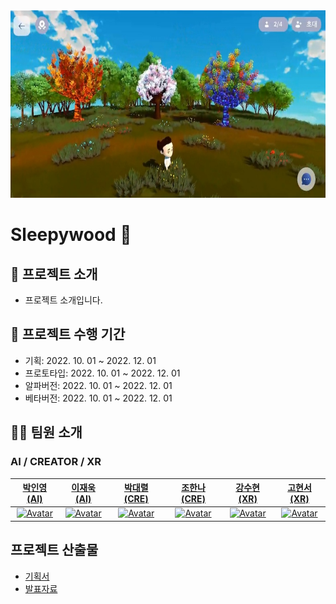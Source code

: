 <img src="banner.jpeg" alt="banner" width="100%" height="300px" />

# Sleepywood 👋

## 📌 프로젝트 소개

- 프로젝트 소개입니다.

## 📅 프로젝트 수행 기간

- 기획: 2022\. 10. 01 ~ 2022. 12. 01
- 프로토타입: 2022\. 10. 01 ~ 2022. 12. 01
- 알파버전: 2022\. 10. 01 ~ 2022. 12. 01
- 베타버전: 2022\. 10. 01 ~ 2022. 12. 01

## 🧑‍🚀 팀원 소개

### AI / CREATOR / XR

|[박인영(AI)](https://github.com/PIYoung)|[이재욱(AI)](https://github.com/jvvook)|[박대렬(CRE)](https://github.com/DAERYEOL)|[조한나(CRE)](https://github.com/DesignerCho)|[강수현(XR)](https://github.com/Suhyun77)|[고현서(XR)](https://github.com/KoHyeonSeo)|
| :----: | :----: | :----: | :----: | :----: | :----: |
| <a href="https://github.com/PIYoung"><img src="https://avatars.githubusercontent.com/u/49637184?v=4" alt="Avatar" width="150px" /></a> | <a href="https://github.com/jvvook"><img src="https://avatars.githubusercontent.com/u/24962972?v=4" alt="Avatar" width="150px" /></a> | <a href="https://github.com/DAERYEOL"><img src="https://avatars.githubusercontent.com/u/47146732?v=4" alt="Avatar" width="150px" /></a> | <a href="https://github.com/DesignerCho"><img src="https://avatars.githubusercontent.com/u/112854279?v=4" alt="Avatar" width="150px" /></a> | <a href="https://github.com/Suhyun77"><img src="https://avatars.githubusercontent.com/u/86099781?v=4" alt="Avatar" width="150px" /></a> | <a href="https://github.com/KoHyeonSeo"><img src="https://avatars.githubusercontent.com/u/76097749?v=4" alt="Avatar" width="150px" /></a> |

## 프로젝트 산출물

- [기획서](https://github.com/mtvs-anigram/Overview/blob/main/ANIGRAM-%EA%B8%B0%ED%9A%8D%EC%84%9C.pdf)
- [발표자료](https://github.com/mtvs-anigram/Overview/blob/main/ANIGRAM-%EB%B0%9C%ED%91%9C%EC%9E%90%EB%A3%8C.pdf)
